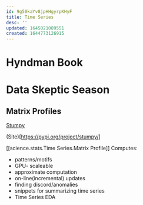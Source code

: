 ```yaml
---
id: 9g50kaYv8jpHHgyrpKHyF
title: Time Series
desc: ''
updated: 1645021089551
created: 1644773126915
---
```



# Hyndman Book




# Data Skeptic Season


## Matrix Profiles
[Stumpy](https://pypi.org/project/stumpy/)

(Site)[https://pypi.org/project/stumpy/]

[[science.stats.Time Series.Matrix Profile]]
Computes:
* patterns/motifs
* GPU- scaleable
* approximate computation
* on-line(incremental) updates
* finding discord/anomalies
* snippets for summarizing time series
* Time Series EDA
